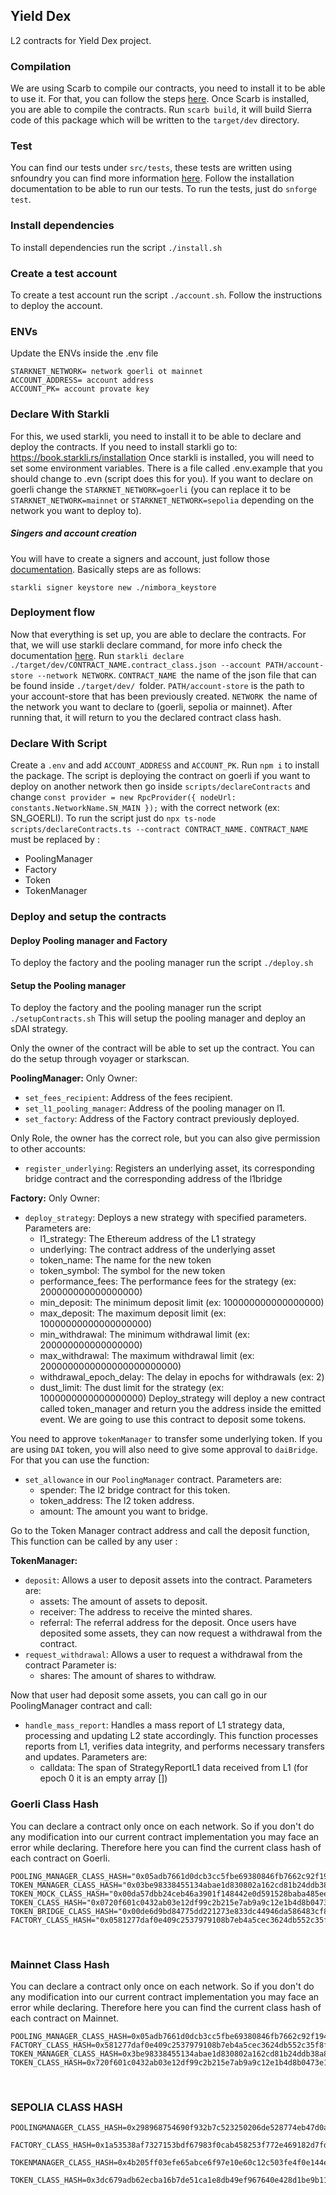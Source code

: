 ## Yield Dex

L2 contracts for Yield Dex project.

### Compilation

We are using Scarb to compile our contracts, you need to install it to be able to use it.
For that, you can follow the steps [here](https://book.cairo-lang.org/ch01-01-installation.html).
Once Scarb is installed, you are able to compile the contracts.
Run `scarb build`, it will build Sierra code of this package which will be written to the `target/dev` directory.

### Test

You can find our tests under `src/tests`, these tests are written using snfoundry you can find more information [here](https://foundry-rs.github.io/starknet-foundry/getting-started/installation.html).
Follow the installation documentation to be able to run our tests.
To run the tests, just do `snforge test`.

### Install dependencies
To install dependencies run the script `./install.sh`

### Create a test account
To create a test account run the script `./account.sh`. Follow the instructions to deploy the account.

### ENVs
Update the ENVs inside the .env file
```plaintext
STARKNET_NETWORK= network goerli ot mainnet
ACCOUNT_ADDRESS= account address
ACCOUNT_PK= account provate key
```

### Declare With Starkli

For this, we used starkli, you need to install it to be able to declare and deploy the contracts.
If you need to install starkli go to: https://book.starkli.rs/installation
Once starkli is installed, you will need to set some environment variables.
There is a file called .env.example that you should change to .evn (script does this for you). 
If you want to declare on goerli change the `STARKNET_NETWORK=goerli` (you can replace it to be `STARKNET_NETWORK=mainnet` or `STARKNET_NETWORK=sepolia` depending on the network you want to deploy to).

##### Singers and account creation

You will have to create a signers and account, just follow those [documentation](https://book.starkli.rs/signers).
Basically steps are as follows:

`starkli signer keystore new ./nimbora_keystore`

### Deployment flow

Now that everything is set up, you are able to declare the contracts.
For that, we will use starkli declare command, for more info check the documentation [here](https://book.starkli.rs/declaring-classes).
Run `starkli declare ./target/dev/CONTRACT_NAME.contract_class.json --account PATH/account-store --network NETWORK`.
`CONTRACT_NAME `the name of the json file that can be found inside `./target/dev/ `folder.
`PATH/account-store` is the path to your account-store that has been previously created.
`NETWORK `the name of the network you want to declare to (goerli, sepolia or mainnet).
After running that, it will return to you the declared contract class hash.

### Declare With Script

Create a `.env` and add `ACCOUNT_ADDRESS` and `ACCOUNT_PK`.
Run `npm i` to install the package.
The script is deploying the contract on goerli if you want to deploy on another network then go inside `scripts/declareContracts` and change `const provider = new RpcProvider({ nodeUrl: constants.NetworkName.SN_MAIN });` with the correct network (ex: SN_GOERLI).
To run the script just do `npx ts-node scripts/declareContracts.ts --contract CONTRACT_NAME.`
`CONTRACT_NAME` must be replaced by :
- PoolingManager
- Factory
- Token
- TokenManager

### Deploy and setup the contracts
#### Deploy Pooling manager and Factory
To deploy the factory and the pooling manager run the script `./deploy.sh`

#### Setup the Pooling manager
To deploy the factory and the pooling manager run the script `./setupContracts.sh`
This will setup the pooling manager and deploy an sDAI strategy.

Only the owner of the contract will be able to set up the contract.
You can do the setup through voyager or starkscan.

**PoolingManager:**
Only Owner:
- `set_fees_recipient`: Address of the fees recipient.
- `set_l1_pooling_manager`: Address of the pooling manager on l1.
- `set_factory`: Address of the Factory contract previously deployed.

Only Role, the owner has the correct role, but you can also give permission to other accounts:
- `register_underlying`: Registers an underlying asset, its corresponding bridge contract and the corresponding address of the l1bridge

**Factory:**
Only Owner:
- `deploy_strategy`: Deploys a new strategy with specified parameters.
Parameters are:
    - l1_strategy: The Ethereum address of the L1 strategy
    - underlying: The contract address of the underlying asset
    - token_name: The name for the new token
    - token_symbol: The symbol for the new token
    - performance_fees: The performance fees for the strategy (ex: 200000000000000000)
    - min_deposit: The minimum deposit limit (ex: 100000000000000000)
    - max_deposit: The maximum deposit limit (ex: 10000000000000000000)
    - min_withdrawal: The minimum withdrawal limit (ex: 200000000000000000)
    - max_withdrawal: The maximum withdrawal limit (ex: 2000000000000000000000000)
    - withdrawal_epoch_delay: The delay in epochs for withdrawals (ex: 2)
    - dust_limit: The dust limit for the strategy (ex: 1000000000000000000)
Deploy_strategy will deploy a new contract called token_manager and return you the address inside the emitted event. We are going to use this contract to deposit some tokens.

You need to approve `tokenManager` to transfer some underlying token. If you are using `DAI` token, you will also need to give some approval to `daiBridge`. For that you can use the function:
- `set_allowance` in our `PoolingManager` contract.
Parameters are:
    - spender: The l2 bridge contract for this token.
    - token_address: The l2 token address.
    - amount: The amount you want to bridge.

Go to the Token Manager contract address and call the deposit function, This function can be called by any user :

**TokenManager:**
- `deposit`: Allows a user to deposit assets into the contract.
Parameters are:
    - assets: The amount of assets to deposit.
    - receiver: The address to receive the minted shares.
    - referral: The referral address for the deposit.
Once users have deposited some assets, they can now request a withdrawal from the contract.
- `request_withdrawal`: Allows a user to request a withdrawal from the contract
Parameter is:
    - shares: The amount of shares to withdraw.

Now that user had deposit some assets, you can call go in our PoolingManager contract and call:
- `handle_mass_report`: Handles a mass report of L1 strategy data, processing and updating L2 state accordingly.
This function processes reports from L1, verifies data integrity, and performs necessary transfers and updates.
Parameters are:
    - calldata: The span of StrategyReportL1 data received from L1 (for epoch 0 it is an empty array [])

### Goerli Class Hash
You can declare a contract only once on each network. So if you don't do any modification into our current contract implementation you may face an error while declaring. Therefore here you can find the current class hash of each contract on Goerli.

```
POOLING_MANAGER_CLASS_HASH="0x05adb7661d0dcb3cc5fbe69380846fb7662c92f1943fcf609c51b756cae7d411"
TOKEN_MANAGER_CLASS_HASH="0x03be98338455134abae1d830802a162cd81b24ddb38a868ec9c6a4341ecd7210"
TOKEN_MOCK_CLASS_HASH="0x00da57dbb24ceb46a3901f148442e0d591528baba485ee84ed6d4948dedf12e5"
TOKEN_CLASS_HASH="0x0720f601c0432ab03e12df99c2b215e7ab9a9c12e1b4d8b0473e18bbb3213bea"
TOKEN_BRIDGE_CLASS_HASH="0x00de6d9bd84775dd221273e833dc44946da586483cf822e0021385de95964700"
FACTORY_CLASS_HASH="0x0581277daf0e409c2537979108b7eb4a5cec3624db552c35f8f6acc9a3ac937b"
```

​
### Mainnet Class Hash
You can declare a contract only once on each network. So if you don't do any modification into our current contract implementation you may face an error while declaring. Therefore here you can find the current class hash of each contract on Mainnet.

```
POOLING_MANAGER_CLASS_HASH=0x05adb7661d0dcb3cc5fbe69380846fb7662c92f1943fcf609c51b756cae7d411
FACTORY_CLASS_HASH=0x581277daf0e409c2537979108b7eb4a5cec3624db552c35f8f6acc9a3ac937b
TOKEN_MANAGER_CLASS_HASH=0x3be98338455134abae1d830802a162cd81b24ddb38a868ec9c6a4341ecd7210
TOKEN_CLASS_HASH=0x720f601c0432ab03e12df99c2b215e7ab9a9c12e1b4d8b0473e18bbb3213bea
```

​

### SEPOLIA CLASS HASH

```
POOLINGMANAGER_CLASS_HASH=0x298968754690f932b7c523250206de528774eb47d0af78bbdf5661ef0e1d253

FACTORY_CLASS_HASH=0x1a53538af7327153bdf67983f0cab458253f772e469182d7fd52e1d47a2bc5d

TOKENMANAGER_CLASS_HASH=0x4b205ff03efe65abce6f97e10e60c12c503fe4f0e144ecc8254900f0d9a77c7

TOKEN_CLASS_HASH=0x3dc679adb62ecba16b7de51ca1e8db49ef967640e428d1be9b11a1696cbce88
```
